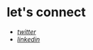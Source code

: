 # let's connect

- _[twitter](https://twitter.com/ghofweber)_
- _[linkedin](https://www.linkedin.com/in/hofweber/)_
